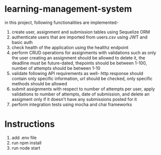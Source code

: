 # learning-management-system

in this project, following functionalities are implemented-

1. create user, assignment and submission tables using Sequelize ORM
2. authenticate users that are imported from users.csv using JWT and basic auth
3. check health of the application using the healthz endpoint
4. perform CRUD operations for assignments with validations such as only the user creating an assignment should be allowed to delete it, the deadline must be future-dated, thepoints should be between 1-100, number of attempts should be between 1-10
5. validate following API requirements as well- http response should contain only specific information, url should be checked, only specific methods should be allowed
6. submit assignments with respect to number of attempts per user, apply validations to number of attempts, date of submission, and delete an assigment only if it doesn't have any submissions posted for it
7. perform integration tests using mocha and chai frameworks


# Instructions

1. add .env file
2. run npm install
3. run node start
